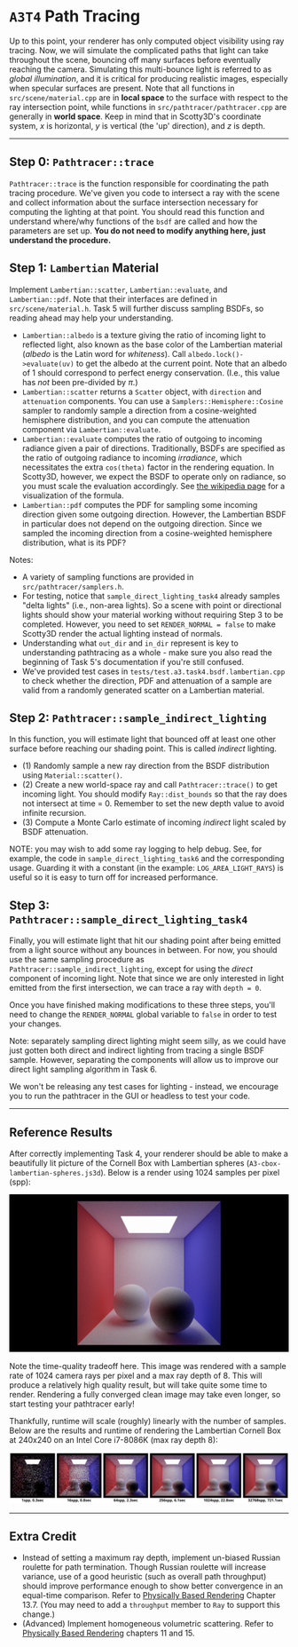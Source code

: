 # `A3T4` Path Tracing

Up to this point, your renderer has only computed object visibility using ray tracing. Now, we will simulate the complicated paths that light can take throughout the scene, bouncing off many surfaces before eventually reaching the camera. Simulating this multi-bounce light is referred to as _global illumination_, and it is critical for producing realistic images, especially when specular surfaces are present. Note that all functions in `src/scene/material.cpp` are in **local space** to the surface with respect to the ray intersection point, while functions in `src/pathtracer/pathtracer.cpp` are generally in **world space**. Keep in mind that in Scotty3D's coordinate system, $x$ is horizontal, $y$ is vertical (the 'up' direction), and $z$ is depth.

---

## Step 0: `Pathtracer::trace`

`Pathtracer::trace` is the function responsible for coordinating the path tracing procedure. We've given you code to intersect a ray with the scene and collect information about the surface intersection necessary for computing the lighting at that point. You should read this function and understand where/why functions of the `bsdf` are called and how the parameters are set up. **You do not need to modify anything here, just understand the procedure.**

## Step 1: `Lambertian` Material

Implement `Lambertian::scatter`, `Lambertian::evaluate`, and `Lambertian::pdf`. Note that their interfaces are defined in `src/scene/material.h`. Task 5 will further discuss sampling BSDFs, so reading ahead may help your understanding.

- `Lambertian::albedo` is a texture giving the ratio of incoming light to reflected light, also known as the base color of the Lambertian material (*albedo* is the Latin word for *whiteness*). Call `albedo.lock()->evaluate(uv)` to get the albedo at the current point. Note that an albedo of $1$ should correspond to perfect energy conservation. (I.e., this value has _not_ been pre-divided by $\pi$.)
- `Lambertian::scatter` returns a `Scatter` object, with `direction` and `attenuation` components. You can use a `Samplers::Hemisphere::Cosine` sampler to randomly sample a direction from a cosine-weighted hemisphere distribution, and you can compute the attenuation component via `Lambertian::evaluate`.
- `Lambertian::evaluate` computes the ratio of outgoing to incoming radiance given a pair of directions. Traditionally, BSDFs are specified as the ratio of outgoing radiance to incoming _irradiance_, which necessitates the extra `cos(theta)` factor in the rendering equation. In Scotty3D, however, we expect the BSDF to operate only on radiance, so you must scale the evaluation accordingly. See [the wikipedia page](https://en.wikipedia.org/wiki/Bidirectional_reflectance_distribution_function) for a visualization of the formula.
- `Lambertian::pdf` computes the PDF for sampling some incoming direction given some outgoing direction. However, the Lambertian BSDF in particular does not depend on the outgoing direction. Since we sampled the incoming direction from a cosine-weighted hemisphere distribution, what is its PDF?

Notes: 
- A variety of sampling functions are provided in `src/pathtracer/samplers.h`.
- For testing, notice that `sample_direct_lighting_task4` already samples "delta lights" (i.e., non-area lights). So a scene with point or directional lights should show your material working without requiring Step 3 to be completed. However, you need to set `RENDER_NORMAL = false` to make Scotty3D render the actual lighting instead of normals.
- Understanding what `out_dir` and `in_dir` represent is key to understanding pathtracing as a whole - make sure you also read the beginning of Task 5's documentation if you're still confused.
- We've provided test cases in `tests/test.a3.task4.bsdf.lambertian.cpp` to check whether the direction, PDF and attenuation of a sample are valid from a randomly generated scatter on a Lambertian material.

## Step 2: `Pathtracer::sample_indirect_lighting`

In this function, you will estimate light that bounced off at least one other surface before reaching our shading point. This is called _indirect_ lighting.

- (1) Randomly sample a new ray direction from the BSDF distribution using `Material::scatter()`.
- (2) Create a new world-space ray and call `Pathtracer::trace()` to get incoming light. You should modify `Ray::dist_bounds` so that the ray does not intersect at time = 0. Remember to set the new depth value to avoid infinite recursion.
- (3) Compute a Monte Carlo estimate of incoming _indirect_ light scaled by BSDF attenuation.

NOTE: you may wish to add some ray logging to help debug. See, for example, the code in `sample_direct_lighting_task6` and the corresponding usage. Guarding it with a constant (in the example: `LOG_AREA_LIGHT_RAYS`) is useful so it is easy to turn off for increased performance.

## Step 3: `Pathtracer::sample_direct_lighting_task4`

Finally, you will estimate light that hit our shading point after being emitted from a light source without any bounces in between. For now, you should use the same sampling procedure as `Pathtracer::sample_indirect_lighting`, except for using the _direct_ component of incoming light. Note that since we are only interested in light emitted from the first intersection, we can trace a ray with `depth = 0`.

Once you have finished making modifications to these three steps, you'll need to change the `RENDER_NORMAL` global variable to `false` in order to test your changes.

Note: separately sampling direct lighting might seem silly, as we could have just gotten both direct and indirect lighting from tracing a single BSDF sample. However, separating the components will allow us to improve our direct light sampling algorithm in Task 6.

We won't be releasing any test cases for lighting - instead, we encourage you to run the pathtracer in the GUI or headless to test your code.

---

## Reference Results

After correctly implementing Task 4, your renderer should be able to make a beautifully lit picture of the Cornell Box with Lambertian spheres (`A3-cbox-lambertian-spheres.js3d`). Below is a render using 1024 samples per pixel (spp):

![cbox lambertian](renders/T4.A3-cbox-lambertian-spheres.s1024.large.png)

Note the time-quality tradeoff here. This image was rendered with a sample rate of 1024 camera rays per pixel and a max ray depth of 8. This will produce a relatively high quality result, but will take quite some time to render. Rendering a fully converged clean image may take even longer, so start testing your pathtracer early!

Thankfully, runtime will scale (roughly) linearly with the number of samples. Below are the results and runtime of rendering the Lambertian Cornell Box at 240x240 on an Intel Core i7-8086K (max ray depth 8):

![cbox-lambertian timing](figures/T4.A3-cbox-lambertian-spheres.timing.png)

---

## Extra Credit

- Instead of setting a maximum ray depth, implement un-biased Russian roulette for path termination. Though Russian roulette will increase variance, use of a good heuristic (such as overall path throughput) should improve performance enough to show better convergence in an equal-time comparison. Refer to [Physically Based Rendering](http://www.pbr-book.org/3ed-2018/) Chapter 13.7. (You may need to add a `throughput` member to `Ray` to support this change.)
- (Advanced) Implement homogeneous volumetric scattering. Refer to [Physically Based Rendering](http://www.pbr-book.org/3ed-2018/) chapters 11 and 15.

